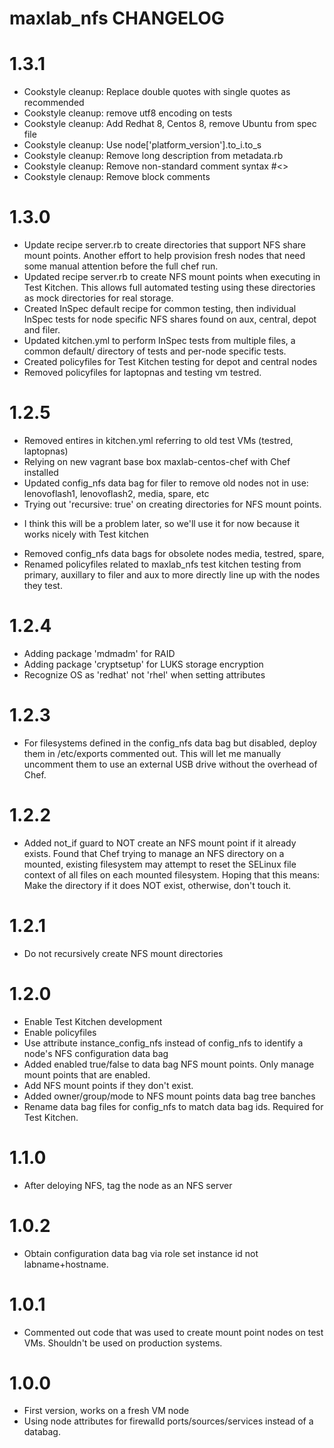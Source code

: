 # maxlab_nfs CHANGELOG

# 1.3.1

* Cookstyle cleanup: Replace double quotes with single quotes as recommended
* Cookstyle cleanup: remove utf8 encoding on tests
* Cookstyle cleanup: Add Redhat 8, Centos 8, remove Ubuntu from spec file
* Cookstyle cleanup: Use node['platform_version'].to_i.to_s
* Cookstyle cleanup: Remove long description from metadata.rb
* Cookstyle cleanup: Remove non-standard comment syntax #<>
* Cookstyle clenaup: Remove block comments

# 1.3.0

* Update recipe server.rb to create directories that support NFS share mount points.  Another effort to help provision fresh nodes that need some manual attention before the full chef run.
* Updated recipe server.rb to create NFS mount points when executing in Test Kitchen.  This allows full automated testing using these directories as mock directories for real storage.
* Created InSpec default recipe for common testing, then individual InSpec tests for node specific NFS shares found on aux, central, depot and filer.
* Updated kitchen.yml to perform InSpec tests from multiple files, a common default/ directory of tests and per-node specific tests.
* Created policyfiles for Test Kitchen testing for depot and central nodes
* Removed policyfiles for laptopnas and testing vm testred.


# 1.2.5

* Removed entires in kitchen.yml referring to old test VMs (testred, laptopnas)
* Relying on new vagrant base box maxlab-centos-chef with Chef installed
* Updated config_nfs data bag for filer to remove old nodes not in use: lenovoflash1, lenovoflash2, media, spare, etc
* Trying out 'recursive: true' on creating directories for NFS mount points.
- I think this will be a problem later, so we'll use it for now because it works nicely with Test kitchen
* Removed config_nfs data bags for obsolete nodes media, testred, spare,
* Renamed policyfiles related to maxlab_nfs test kitchen testing from primary, auxillary to filer and aux to more directly line up with the nodes they test.

# 1.2.4

* Adding package 'mdmadm' for RAID
* Adding package 'cryptsetup' for LUKS storage encryption
* Recognize OS as 'redhat' not 'rhel' when setting attributes

# 1.2.3

* For filesystems defined in the config_nfs data bag but disabled, deploy them in /etc/exports commented out. This will let me manually uncomment them to use an external USB drive without the overhead of Chef.

# 1.2.2

* Added not_if guard to NOT create an NFS mount point if it already exists.  Found that Chef trying to manage an NFS directory on a mounted, existing filesystem may attempt to reset the SELinux file context of all files on each mounted filesystem. Hoping that this means: Make the directory if it does NOT exist, otherwise, don't touch it.

# 1.2.1

* Do not recursively create NFS mount directories

# 1.2.0

* Enable Test Kitchen development
* Enable policyfiles
* Use attribute instance_config_nfs instead of config_nfs to identify a node's NFS configuration data bag
* Added enabled true/false to data bag NFS mount points.  Only manage mount points that are enabled.
* Add NFS mount points if they don't exist.
* Added owner/group/mode to NFS mount points data bag tree banches
* Rename data bag files for config_nfs to match data bag ids. Required for Test Kitchen.


# 1.1.0

* After deloying NFS, tag the node as an NFS server

# 1.0.2

* Obtain configuration data bag via role set instance id not labname+hostname.

# 1.0.1

* Commented out code that was used to create mount point nodes on test VMs.  Shouldn't be used on production systems.

# 1.0.0

* First version, works on a fresh VM node
* Using node attributes for firewalld ports/sources/services instead of a databag.
